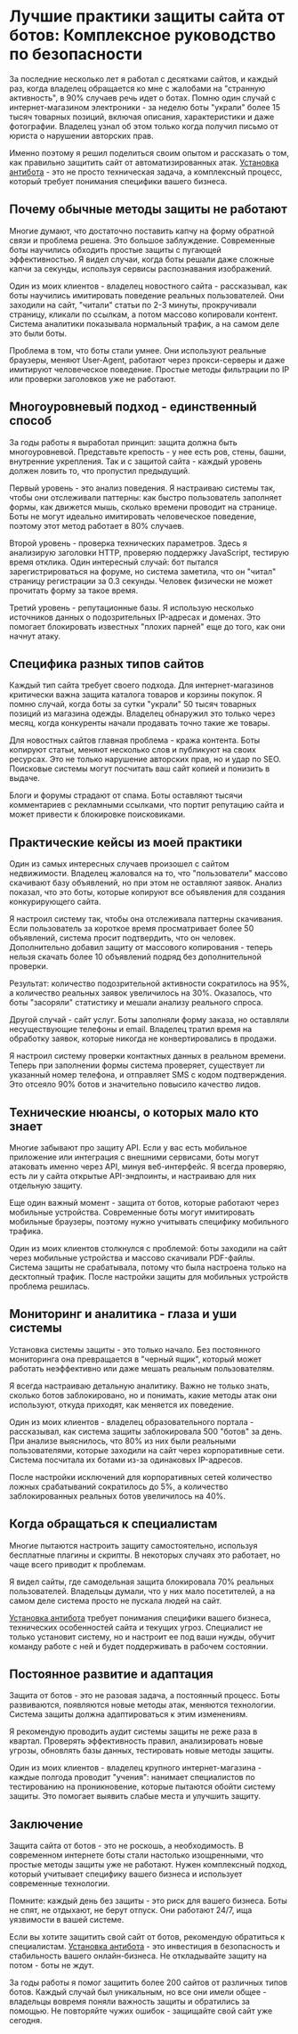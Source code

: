 # Лучшие практики защиты сайта от ботов: Комплексное руководство по безопасности

За последние несколько лет я работал с десятками сайтов, и каждый раз, когда владелец обращается ко мне с жалобами на "странную активность", в 90% случаев речь идет о ботах. Помню один случай с интернет-магазином электроники - за неделю боты "украли" более 15 тысяч товарных позиций, включая описания, характеристики и даже фотографии. Владелец узнал об этом только когда получил письмо от юриста о нарушении авторских прав.

Именно поэтому я решил поделиться своим опытом и рассказать о том, как правильно защитить сайт от автоматизированных атак. [Установка антибота](https://progaem.com/ustanovka-antibota-usluga-po-zashhite-ot-botov-vashih-sajtov-na-razlichnyh-cms-sistemah.html) - это не просто техническая задача, а комплексный процесс, который требует понимания специфики вашего бизнеса.

## Почему обычные методы защиты не работают

Многие думают, что достаточно поставить капчу на форму обратной связи и проблема решена. Это большое заблуждение. Современные боты научились обходить простые защиты с пугающей эффективностью. Я видел случаи, когда боты решали даже сложные капчи за секунды, используя сервисы распознавания изображений.

Один из моих клиентов - владелец новостного сайта - рассказывал, как боты научились имитировать поведение реальных пользователей. Они заходили на сайт, "читали" статьи по 2-3 минуты, прокручивали страницу, кликали по ссылкам, а потом массово копировали контент. Система аналитики показывала нормальный трафик, а на самом деле это были боты.

Проблема в том, что боты стали умнее. Они используют реальные браузеры, меняют User-Agent, работают через прокси-серверы и даже имитируют человеческое поведение. Простые методы фильтрации по IP или проверки заголовков уже не работают.

## Многоуровневый подход - единственный способ

За годы работы я выработал принцип: защита должна быть многоуровневой. Представьте крепость - у нее есть ров, стены, башни, внутренние укрепления. Так и с защитой сайта - каждый уровень должен ловить то, что пропустил предыдущий.

Первый уровень - это анализ поведения. Я настраиваю системы так, чтобы они отслеживали паттерны: как быстро пользователь заполняет формы, как движется мышь, сколько времени проводит на странице. Боты не могут идеально имитировать человеческое поведение, поэтому этот метод работает в 80% случаев.

Второй уровень - проверка технических параметров. Здесь я анализирую заголовки HTTP, проверяю поддержку JavaScript, тестирую время отклика. Один интересный случай: бот пытался зарегистрироваться на форуме, но система заметила, что он "читал" страницу регистрации за 0.3 секунды. Человек физически не может прочитать форму за такое время.

Третий уровень - репутационные базы. Я использую несколько источников данных о подозрительных IP-адресах и доменах. Это помогает блокировать известных "плохих парней" еще до того, как они начнут атаку.

## Специфика разных типов сайтов

Каждый тип сайта требует своего подхода. Для интернет-магазинов критически важна защита каталога товаров и корзины покупок. Я помню случай, когда боты за сутки "украли" 50 тысяч товарных позиций из магазина одежды. Владелец обнаружил это только через месяц, когда конкуренты начали продавать точно такие же товары.

Для новостных сайтов главная проблема - кража контента. Боты копируют статьи, меняют несколько слов и публикуют на своих ресурсах. Это не только нарушение авторских прав, но и удар по SEO. Поисковые системы могут посчитать ваш сайт копией и понизить в выдаче.

Блоги и форумы страдают от спама. Боты оставляют тысячи комментариев с рекламными ссылками, что портит репутацию сайта и может привести к блокировке поисковиками.

## Практические кейсы из моей практики

Один из самых интересных случаев произошел с сайтом недвижимости. Владелец жаловался на то, что "пользователи" массово скачивают базу объявлений, но при этом не оставляют заявок. Анализ показал, что это боты, которые копируют все объявления для создания конкурирующего сайта.

Я настроил систему так, чтобы она отслеживала паттерны скачивания. Если пользователь за короткое время просматривает более 50 объявлений, система просит подтвердить, что он человек. Дополнительно добавил защиту от массового копирования - теперь нельзя скачать более 10 объявлений подряд без дополнительной проверки.

Результат: количество подозрительной активности сократилось на 95%, а количество реальных заявок увеличилось на 30%. Оказалось, что боты "засоряли" статистику и мешали анализу реального спроса.

Другой случай - сайт услуг. Боты заполняли форму заказа, но оставляли несуществующие телефоны и email. Владелец тратил время на обработку заявок, которые никогда не конвертировались в продажи.

Я настроил систему проверки контактных данных в реальном времени. Теперь при заполнении формы система проверяет, существует ли указанный номер телефона, и отправляет SMS с кодом подтверждения. Это отсеяло 90% ботов и значительно повысило качество лидов.

## Технические нюансы, о которых мало кто знает

Многие забывают про защиту API. Если у вас есть мобильное приложение или интеграция с внешними сервисами, боты могут атаковать именно через API, минуя веб-интерфейс. Я всегда проверяю, есть ли у сайта открытые API-эндпоинты, и настраиваю для них отдельную защиту.

Еще один важный момент - защита от ботов, которые работают через мобильные устройства. Современные боты могут имитировать мобильные браузеры, поэтому нужно учитывать специфику мобильного трафика.

Один из моих клиентов столкнулся с проблемой: боты заходили на сайт через мобильные устройства и массово скачивали PDF-файлы. Система защиты не срабатывала, потому что была настроена только на десктопный трафик. После настройки защиты для мобильных устройств проблема решилась.

## Мониторинг и аналитика - глаза и уши системы

Установка системы защиты - это только начало. Без постоянного мониторинга она превращается в "черный ящик", который может работать неэффективно или даже мешать реальным пользователям.

Я всегда настраиваю детальную аналитику. Важно не только знать, сколько ботов заблокировано, но и понимать, какие методы атак они используют, откуда приходят, как меняется их поведение.

Один из моих клиентов - владелец образовательного портала - рассказывал, как система защиты заблокировала 500 "ботов" за день. При анализе выяснилось, что 80% из них были реальными пользователями, которые заходили на сайт через корпоративные сети. Система посчитала их ботами из-за одинаковых IP-адресов.

После настройки исключений для корпоративных сетей количество ложных срабатываний сократилось до 5%, а количество заблокированных реальных ботов увеличилось на 40%.

## Когда обращаться к специалистам

Многие пытаются настроить защиту самостоятельно, используя бесплатные плагины и скрипты. В некоторых случаях это работает, но чаще всего приводит к проблемам.

Я видел сайты, где самодельная защита блокировала 70% реальных пользователей. Владельцы думали, что у них мало посетителей, а на самом деле система просто не пускала людей на сайт.

[Установка антибота](https://progaem.com/ustanovka-antibota-usluga-po-zashhite-ot-botov-vashih-sajtov-na-razlichnyh-cms-sistemah.html) требует понимания специфики вашего бизнеса, технических особенностей сайта и текущих угроз. Специалист не только установит систему, но и настроит ее под ваши нужды, обучит команду работе с ней и будет поддерживать в рабочем состоянии.

## Постоянное развитие и адаптация

Защита от ботов - это не разовая задача, а постоянный процесс. Боты развиваются, появляются новые методы атак, меняются технологии. Система защиты должна адаптироваться к этим изменениям.

Я рекомендую проводить аудит системы защиты не реже раза в квартал. Проверять эффективность правил, анализировать новые угрозы, обновлять базы данных, тестировать новые методы защиты.

Один из моих клиентов - владелец крупного интернет-магазина - каждые полгода проводит "учения": нанимает специалистов по тестированию на проникновение, которые пытаются обойти систему защиты. Это помогает выявить слабые места и улучшить защиту.

## Заключение

Защита сайта от ботов - это не роскошь, а необходимость. В современном интернете боты стали настолько изощренными, что простые методы защиты уже не работают. Нужен комплексный подход, который учитывает специфику вашего бизнеса и использует современные технологии.

Помните: каждый день без защиты - это риск для вашего бизнеса. Боты не спят, не отдыхают, не берут отпуск. Они работают 24/7, ища уязвимости в вашей системе.

Если вы хотите защитить свой сайт от ботов, рекомендую обратиться к специалистам. [Установка антибота](https://progaem.com/ustanovka-antibota-usluga-po-zashhite-ot-botov-vashih-sajtov-na-razlichnyh-cms-sistemah.html) - это инвестиция в безопасность и стабильность вашего онлайн-бизнеса. Не откладывайте защиту на потом - боты не ждут.

За годы работы я помог защитить более 200 сайтов от различных типов ботов. Каждый случай был уникальным, но все они имели общее - владельцы вовремя поняли важность защиты и обратились за помощью. Не повторяйте чужих ошибок - защищайте свой сайт уже сегодня.


